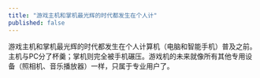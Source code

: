 ```yaml
---
title: "游戏主机和掌机最光辉的时代都发生在个人计"
published: false
---
```

游戏主机和掌机最光辉的时代都发生在个人计算机（电脑和智能手机）普及之前。主机与PC分了杯羹；掌机则完全被手机碾压。游戏机的未来就像所有其他专用设备（照相机、音乐播放器）一样，只属于专业用户了。